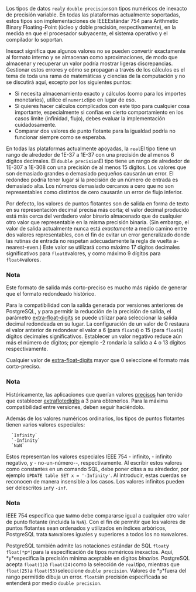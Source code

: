Los tipos de datos  `real`y  `double precision`son tipos numéricos de inexacto de precisión variable. En todas las  plataformas actualmente soportadas, estos tipos son implementaciones de  IEEEEstándar 754 para Arithmetic Binary Floating-Point (úcleo y doble precisión,  respectivamente), en la medida en que el procesador subyacente, el  sistema operativo y el compilador lo soportan.

Inexact significa que algunos valores no se pueden convertir  exactamente al formato interno y se almacenan como aproximaciones, de  modo que almacenar y recuperar un valor podría mostrar ligeras  discrepancias. Gestionar estos errores y cómo se propagan a través de  los cálculos es el tema de toda una rama de matemáticas y ciencias de la computación y no se discutirá aquí, excepto por los siguientes puntos:

- Si necesita almacenamiento exacto y cálculos (como para los importes monetarios), utilice el  `numeric`tipo en lugar de eso.
- Si quieres hacer cálculos complicados con este tipo para  cualquier cosa importante, especialmente si confías en cierto  comportamiento en los casos límite (infinidad, flujo), debes evaluar la  implementación cuidadosamente.
- Comparar dos valores de punto flotante para la igualdad podría no funcionar siempre como se esperaba.

En todas las plataformas actualmente apoyadas, la  `real`El tipo tiene un rango de alrededor de 1E-37 a 1E-37 con una precisión de al menos 6 dígitos decimales. El  `double precision`El tipo tiene un rango de alrededor de 1E-307 a 1E-308 con una precisión  de al menos 15 dígitos. Los valores que son demasiado grandes o  demasiado pequeños causarán un error. El redondeo podría tener lugar si  la precisión de un número de entrada es demasiado alta. Los números  demasiado cercanos a cero que no son representables como distintos de  cero causarán un error de flujo inferior.

Por defecto, los valores de puntos flotantes son de salida en  forma de texto en su representación decimal precisa más corta; el valor  decimal producido está más cerca del verdadero valor binario almacenado  que de cualquier otro valor que representable en la misma precisión  binaria. (Sin embargo, el valor de salida actualmente nunca está *exactamente* a medio camino entre dos valores representables, con el fin de evitar  un error generalizado donde las rutinas de entrada no respetan  adecuadamente la regla de vuelta a-nearest-even.) Este valor se  utilizará como máximo 17 dígitos decimales significativos para  `float8`valores, y como máximo 9 dígitos para  `float4`valores.

### Nota

Este formato de salida más corto-preciso es mucho más rápido de generar que el formato redondeado histórico.

Para la compatibilidad con la salida generada por versiones anteriores de PostgreSQL, y para permitir la reducción de la precisión de salida, el parámetro [extra-float-digits](https://www.postgresql.org/docs/current/runtime-config-client.html#GUC-EXTRA-FLOAT-DIGITS) se puede utilizar para seleccionar la salida decimal redondeada en su  lugar. La configuración de un valor de 0 restaura el valor anterior de  redondear el valor a 6 (para `float4`) o 15 (para `float8`) dígitos decimales significativos. Establecer un valor negativo reduce  aún más el número de dígitos; por ejemplo -2 rondaría la salida a 4 o 13 dígitos respectivamente.

Cualquier valor de [extra-float-digits](https://www.postgresql.org/docs/current/runtime-config-client.html#GUC-EXTRA-FLOAT-DIGITS) mayor que 0 seleccione el formato más corto-preciso.

### Nota

Históricamente, las aplicaciones que querían valores [precisos](https://www.postgresql.org/docs/current/runtime-config-client.html#GUC-EXTRA-FLOAT-DIGITS) han tenido que establecer [extraflotedigits](https://www.postgresql.org/docs/current/runtime-config-client.html#GUC-EXTRA-FLOAT-DIGITS) a 3 para obtenerlos. Para la máxima compatibilidad entre versiones, deben seguir haciéndolo.



Además de los valores numéricos ordinarios, los tipos de puntos flotantes tienen varios valores especiales:


      `Infinity`
      `-Infinity`
      `NaN`

Estos representan los valores especiales IEEE 754 - infinito, - infinito negativo, y - no-un-número--, respectivamente. Al escribir estos valores como constantes en un comando SQL, debe poner citas a su alrededor, por ejemplo `UPDATE table SET x = '-Infinity'`. Al introducir, estas cuerdas se reconocen de manera insensible a los casos. Los valores infinitos pueden ser delescritos  `inf`y `-inf`.

### Nota

IEEE 754 especifica que  `NaN`no debe compararse igual a cualquier otro valor de punto flotante (incluida la `NaN`). Con el fin de permitir que los valores de puntos flotantes sean ordenados y utilizados en índices arbóricos, PostgreSQL trata  `NaN`valores iguales y superiores a todos los no `NaN`valores.

PostgreSQL también admite las notaciones estándar de SQL  `float`y  `float(*`p`*)`para la especificación de tipos numéricos inexactos. Aquí,  *`p`*especifica la precisión mínima aceptable en dígitos *binarios*. PostgreSQL acepta  `float(1)`a  `float(24)`como la selección de  `real`tipo, mientras que  `float(25)`a  `float(53)`seleccione `double precision`. Valores de  *`p`*fuera del rango permitido dibuja un error.  `float`sin precisión especificada se entenderá por medio `double precision`.